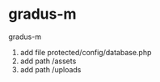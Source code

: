 gradus-m
========

gradus-m

1) add file protected/config/database.php
2) add path /assets
3) add path /uploads
